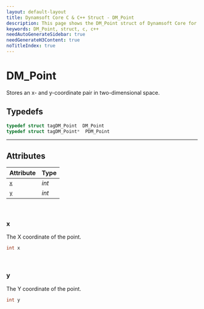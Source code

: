 ```yaml
---
layout: default-layout
title: Dynamsoft Core C & C++ Struct - DM_Point
description: This page shows the DM_Point struct of Dynamsoft Core for C & C++ Language.
keywords: DM_Point, struct, c, c++
needAutoGenerateSidebar: true
needGenerateH3Content: true
noTitleIndex: true
---
```



# DM_Point
Stores an x- and y-coordinate pair in two-dimensional space.

## Typedefs

```cpp
typedef struct tagDM_Point  DM_Point
typedef struct tagDM_Point*  PDM_Point
``` 

---

## Attributes
  
| Attribute | Type | 
|---------- | ---- | 
| [`x`](#x) | *int* |
| [`y`](#y) | *int* |


&nbsp;

### x
The X coordinate of the point.
```cpp
int x
```


&nbsp;

### y
The Y coordinate of the point.
```cpp
int y
```
